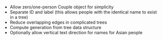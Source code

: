 * Allow zero/one-person Couple object for simplicity
* Separate ID and label (this allows people with the identical name to exist in a tree)
* Reduce overlapping edges in complicated trees
* Compute generation from tree data structure
* Optionally allow vertical text direction for names for Asian people
